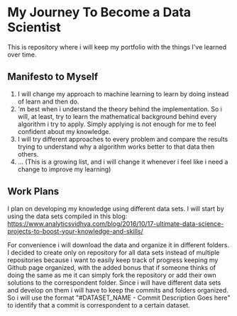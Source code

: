 # My Journey To Become a Data Scientist

This is repository where i will keep my portfolio with the things I've learned over time.

## Manifesto to Myself
1. I will change my approach to machine learning to learn by doing instead of learn and then do.
2. 'm best when i understand the theory behind the implementation. So i will, at least, try to learn the mathematical background behind every algorithm i try to apply. Simply applying is not enough for me to feel confident about my knowledge.
3. I will try different approaches to every problem and compare the results trying to understand why a algorithm works better to that data then others.
4. ... (This is a growing list, and i will change it whenever i feel like i need a change to improve my learning)



## Work Plans
I plan on developing my knowledge using different data sets. I will start by using the data sets compiled in this blog:
https://www.analyticsvidhya.com/blog/2016/10/17-ultimate-data-science-projects-to-boost-your-knowledge-and-skills/

For convenience i will download the data and organize it in different folders. I decided to create only on repository for all data sets instead of multiple repositories because i want to easily keep track of progress keeping my Github page organized, with the added bonus that if someone thinks of doing the same as me it can simply fork the repository or add their own solutions to the correspondent folder. Since i will have different data sets and develop on them i will have to keep the commits and folders organized. So i will use the format "#DATASET_NAME - Commit Description Goes here" to identify that a commit is correspondent to a certain dataset.

